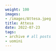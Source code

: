```yaml
---
weight: 100
images:
- /images/Attesa.jpeg
title: Attesa
date: 2022-07-23
tags:
- archive # all posts
- uomini
---
```

